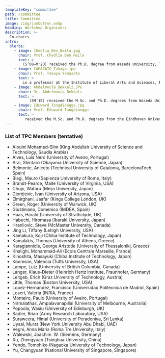 ```yaml
---
templateKey: "committee"
path: /committee
title: Committee
image: /img/jumbotron.webp
heading: Workshop Organizers
description: >-
  Co-chairs
intro:
  blurbs:
    - image: Chedlia_Ben_Naila.jpg
      chair: Prof. Chedlia Ben Naila
      text: >
        (S’08–M'20) received the Ph.D. degree from Waseda University, Tokyo, Japan, in 2012. She is currently an Assistant Professor at Nagoya University, Nagoya, Japan. Previously, she was a Junior Lecturer at Iset'Com, Tunisia (2005–2008), and as an Adjunct Lecturer at Waseda University, Japan (2014–2019). She is a member of IEEE and OPTICA. She was the recipient of the 2011 Waseda University Ono Azusa Memorial Academic Award medal, the Best Paper Award of IIEEJ Journal (2012), the 26th Telecom System Technology award from the Japanese Telecommunication Advancement Foundation (TAF) of Japan (2011), and the IEEE ITU-T Kaleidoscope Best Paper award (2011). Her current research interests include optical wireless communications, free-space optics (FSO) systems, optical intelligent reflecting surfaces (IRS), and underwater communications.
    - image: YAMAZATO_Takaya.jpg
      chair: Prof. Takaya Yamazato
      text: >
        is a professor at the Institute of Liberal Arts and Sciences, Nagoya University, Japan. He received a Ph.D. from the Department of Electrical Engineering, Keio University, Yokohama, Japan 1993. From 1993 to 1998, he was an Assistant Professor at the Department of Information Electronics at Nagoya University, Japan. From 1997 to 1998, he was a visiting researcher at the Research Group for RF Communications, University of Kaiserslautern, Germany. In 1998, he gave a half-day tutorial entitled “Introduction to CDMA ALOHA” at Globecom held in Sydney, Australia. Since then, he has been serving as a TPC member of Globecom and ICC. In 2006, he received the IEEE Communication Society’s Best Tutorial Paper Award. He served as the co-chair of the Wireless Communication Symposia of ICC 2009 and was the co-chair of the Selected Areas in Communication Symposia of ICC 2011. From 2008 to 2010, he served as the chair of the Satellite and Space Communication Technical Committee. In 2011, he gave a half-day tutorial entitled “Visible Light Communication” at ICC 2011, held in Kyoto, Japan.
    - image: Abdelmoula_Bekkali.JPG
      chair: Dr. Abdelmoula Bekkali
      text: >
           (SM’15) received the M.Sc. and Ph.D. degrees from Waseda University, Tokyo, Japan, in 2007 and 2010, respectively. He is currently an R&D Manager with TOYO Electric Corporation, Japan, where he is leading the development of next-generation FSO systems for fixed and mobile platforms. Previously, he was a senior researcher with KDDI Research Inc. (2014–2019), an Adjunct Lecturer with Waseda University (2012–2019), a Research Scientist with Qatar Mobility Innovation Center (QMIC), Qatar (2011–2014), and a Researcher with NTT Labs, Tokyo, Japan (2010–2011). He holds ten granted Japanese patents in the field of optical and wireless communications. He was the recipient of the 2016 KDDI Excellent Research Award, the 2009 Waseda University Ono Azusa Memorial Gold Medal, the 26th Telecom System Technology Award from the Telecommunication Advancement Foundation (TAF) of Japan, and Best Paper Awards of IEICE Transactions (2009 and 2015), IIEEJ Journal (2012), and IEEE WCNC Conference (2014). His research interests include free-space optical communication, optical wireless communication, fiber-wireless systems, B5G/6G optical access networks, and radio-over-fiber (RoF). He was the Optical Networks and Systems Symposium co-chair of the IEEE GLOBECOM 2020.
    - image: Eduward_Tangdiongga.jpg
      chair: Prof. Eduward Tangdiongga
      text: >
         received the M.Sc. and Ph.D. degrees from the Eindhoven University of Technology (TU/e), The Netherlands, in 1994 and 2001, respectively. In 1994, he joined COBRA Research Institute, currently named Eindhoven Hendrik Casimir Institute, working on ultrafast optical signal processing using optical fibres with high nonlinearity properties and quantum-well and quantum-dots semiconductor optical amplifiers. From 2001, he participated in various European Union and national research programs targeting optical signal processing for short and medium haul optical links employing photonic integrated circuits. He is currently an associate professor in TU/e working on advanced optical access and local area networks within Electro-Optical Communication System group. His research interests include passive optical networks, radio over (single mode, multimode, and plastic) fiber combined with smart antenna systems, and free-space optics/optical wireless communication.
---
```


### List of TPC Members (tentative)

- Alouini Mohamed-Slim	(King Abdullah University of Science and Technology, Saudia Arabia)
- Alves, Luis Nero	(University of Aveiro, Portugal)
- Arai, Shintaro (Okayama University of Science, Japan)
- Belmonte, Aniceto	(Technical University of Catalonia, BarcelonaTech, Spain)
- Biagi, Mauro	(Sapienza University of Rome, Italy)
- Brandt-Pearce, Maite	(University of Virginia, USA)
- Chujo, Wataru	(Meijo University, Japan)
- Djordjevic, Ivan	(University of Arizona, USA)
- Elmirghani, Jaafar (Kings College London, UK)
- Green, Roger	(University of Warwick, UK)
- Giustiniano, Domenico	(IMDEA, Spain)
- Haas, Harald	(University of Strathclyde, UK)
- Habuchi, Hiromasa	(Ibaraki University, Japan)
- Hranilovic, Steve	(McMaster University, Canada)
- Jing Li, Tiffany	(Lehigh University, USA)
- Kamakura, Koji	(Chiba Institute of Technology, Japan)
- Kamalakis, Thomas	(University of Athens, Greece)
- Karagiannidis, George	Aristotle (University of Thessaloniki, Greece)
- Khalighi, Mohammad-Ali	(Ecole Centrale Marseille, France)
- Kinoshita, Masayuki	(Chiba Institute of Technology, Japan)
- Koomson, Valencia 	(Tufts University, USA)
- Lampe, Lutz	(University of British Columbia, Canada)
- Langer, Klaus-Dieter	(Heinrich Hertz Institute, Fraunhofer, Germany)
- Leitgeb, Erich	(Graz University of Technology, Austria)
- Little, Thomas	(Boston University, USA)
- Lopez-Hernandez, Francisco	(Universidad Politecnica de Madrid, Spain)
- Loscrì, Valeria	(INRIA, France)
- Monteiro, Paulo (University of Aveiro, Portugal) 
- Nirmalathas, Ampalavanapillai	(University of Melbourne, Australia)
- Popoola, Wasiu	(University of Edinburgh, UK)
- Sadler, Brian	(Army Research Laboratory, USA)
- Suraweera, Himal	(University of Peradeniya, Sri Lanka)
- Uysal, Murat	(New York University Abu Dhabi, UAE)
- Vegni, Anna Maria	(Roma Tre University, Italy)
- Walewski, Joachim. W.	(Siemens, Germany)
- Xu, Zhengyuan	(Tsinghua University, China)
- Yendo, Tomohiko	(Nagaoka University of Technology, Japan)
- Yu, Changyuan	(National University of Singapore, Singapore)
